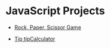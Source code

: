 # JavaScript Projects
  
- [Rock,  Paper, Scissor Game]("RockPaperScissor/index.html")
        
- [Tip tipCalculator]("tipCalculator/index.html")
        

